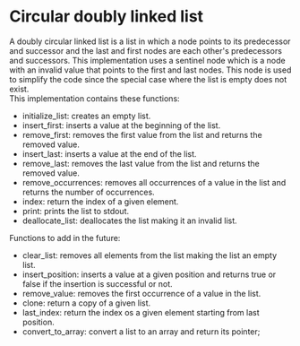 # Circular doubly linked list

A doubly circular linked list is a list in which a node points to its predecessor and successor and the last and first nodes are each other's predecessors and successors. This implementation uses a sentinel node which is a node with an invalid value that points to the first and last nodes. This node is used to simplify the code since the special case where the list is empty does not exist.  
This implementation contains these functions:

- initialize_list: creates an empty list.
- insert_first: inserts a value at the beginning of the list.
- remove_first: removes the first value from the list and returns the removed value.
- insert_last: inserts a value at the end of the list.
- remove_last: removes the last value from the list and returns the removed value.
- remove_occurrences: removes all occurrences of a value in the list and returns the number of occurrences.
- index: return the index of a given element.
- print: prints the list to stdout.
- deallocate_list: deallocates the list making it an invalid list.

Functions to add in the future:

- clear_list: removes all elements from the list making the list an empty list.
- insert_position: inserts a value at a given position and returns true or false if the insertion is successful or not.
- remove_value: removes the first occurrence of a value in the list.
- clone: return a copy of a given list.
- last_index: return the index os a given element starting from last position.
- convert_to_array: convert a list to an array and return its pointer;
